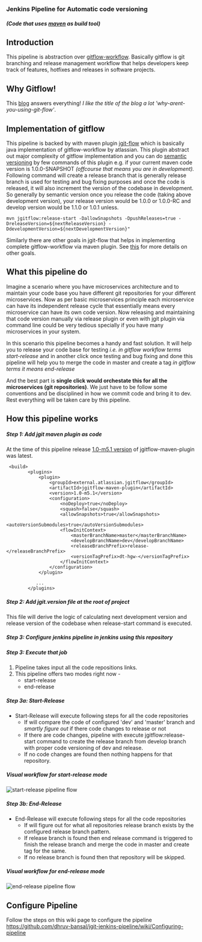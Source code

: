 ### Jenkins Pipeline for Automatic code versioning
##### (Code that uses [maven](https://maven.apache.org/) as build tool)

## Introduction
This pipeline is abstraction over [gitflow-workflow](https://nvie.com/posts/a-successful-git-branching-model). Basically gitflow is  git branching and release management workflow that helps developers keep track of features, hotfixes and releases in software projects.

## Why Gitflow!
This [blog](https://jeffkreeftmeijer.com/git-flow/) answers everything!
*I like the title of the blog a lot 'why-arent-you-using-git-flow'*.

## Implementation of gitflow
This pipeline is backed by with maven plugin [jgit-flow](https://bitbucket.org/atlassian/jgit-flow) which is basically java implementation of gitflow-workflow by atlassian. 
This plugin abstract out major complexity of gitflow implementation and you can do [semantic versioning](https://semver.org/) by few commands of this plugin e.g. if your current maven code version is 1.0.0-SNAPSHOT *(offcourse that means you are in development).*
Following command will create a release branch that is generally release branch is used for testing and bug fixing purposes and once the code is released, it will also increment the version of the codebase in development. So generally by semantic version once you release the code (taking above development version), your release version would be 1.0.0 or 1.0.0-RC and develop version would be 1.1.0 or 1.0.1 unless.

`mvn jgitflow:release-start -DallowSnapshots -DpushReleases=true -DreleaseVersion=${nextReleaseVersion} -DdevelopmentVersion=${nextDevelopmentVersion}"`

Similarly there are other goals in jgit-flow that helps in implementing complete gitflow-workflow via maven plugin. See [this](https://bitbucket.org/atlassian/jgit-flow/wiki/goals.wiki#!goals-overview) for more details on other goals.

## What this pipeline do
Imagine a scenario where you have microservices architecture and to maintain your code base you have different git repositories for your different microservices.
Now as per basic microservices principle each microservice can have its independent release cycle that essentially means every microservice can have its own code version. 
Now releasing and maintaining that code version manually via release plugin or even with jgit plugin via command line could be very tedious specially if you have many microservices in your system.

In this scenario this pipeline becomes a handy and fast solution. It will help you to release your code base for testing *i.e. in gitflow workflow terms start-release* and in another click once testing and bug fixing and done this pipeline will help you to merge the code in master and create a tag *in gitflow terms it means end-release*

And the best part is **single click would orchestate this for all the microservices (git repositories)**. We just have to be follow some conventions and be disciplined in how we commit code and bring it to dev.
Rest everything will be taken care by this pipeline.

## How this pipeline works

##### Step 1: Add jgit maven plugin as code 
At the time of this pipeline release [1.0-m5.1 version](https://mvnrepository.com/artifact/external.atlassian.jgitflow/jgitflow-maven-plugin) of jgitflow-maven-plugin was latest.
```
 <build>
        <plugins>
            <plugin>
                <groupId>external.atlassian.jgitflow</groupId>
                <artifactId>jgitflow-maven-plugin</artifactId>
                <version>1.0-m5.1</version>
                <configuration>
                    <noDeploy>true</noDeploy>
                    <squash>false</squash>
                    <allowSnapshots>true</allowSnapshots>
                    <autoVersionSubmodules>true</autoVersionSubmodules>
                    <flowInitContext>
                        <masterBranchName>master</masterBranchName>
                        <developBranchName>dev</developBranchName>
                        <releaseBranchPrefix>release-</releaseBranchPrefix>
                        <versionTagPrefix>dt-hgw-</versionTagPrefix>
                    </flowInitContext>
                </configuration>
            </plugin>

           ...
        </plugins>
```
##### Step 2: Add jgit.version file at the root of project
This file will derive the logic of calculating next development version and release version of the codebase when release-start command is executed.

##### Step 3: Configure jenkins pipeline in jenkins using this repository

##### Step 3: Execute that job


1. Pipeline takes input all the code repositions links.
2. This pipeline offers two modes right now -
    - start-release
    - end-release
    
##### Step 3a: Start-Release
- Start-Release will execute following steps for all the code repositories
    - If will compare the code of configured 'dev' and 'master' branch and *smartly figure out* if there code changes to release or not
    - If there are code changes, pipeline with execute jgitflow:release-start command to create the release branch from develop branch with proper code versioning of dev and release.
    - If no code changes are found then nothing happens for that repository. 

##### Visual workflow for start-release mode
![start-release pipeline flow](http://www.plantuml.com/plantuml/png/VP51Qzj058Jl-ok6z98O6cXxCoM4jXIQKsXxB9YLD99V-lHMxAxizDzNtiYYZd4F0h7pzfiti_Sf-vZ7NfslSuYu-iBT5Nn2mvqR9abg6RnbN3tGVekb8ZwLVxnHwRQvYwGvDrt0sxkZjCOtaonUyH0gN7yQHHli9M_nwAFlcHdJZNFEQvucXp6Z3H6335GnkfcoyDRuaJdWtNeUzgh8MsArgaD3H0uXIGvHc5OhN1_bNkeO4kDEQYQSZTvSyda_-qpyAHOr31ErYjxgBSptXBTcqdgVCkEfT7k9-M6Ddr6wZh6ijaIbDSvf20CUvoFmcVMO9LWfvHX6oaPd8Hm0d7ikiDJxcFKFMh4c5L11DDAsZBIQg9Ztf9s4FGrOFBncI8lFhsvBGXj6QyhC_rUflTQZ-ioNFOpF6RFbiS8TOv9W1_zV5gdqYSiXsXZwVxfes8gnWHYUEictnxbMbBUNz_a-OvSknYJM5GG67JinLovJ4s7XTLyE5ycRpV8y-6Y-vnqamK86LJgfbEL5vroR3VQYYehGq7LygP3MkCEtq0yLhV5LJD8MJw5ozvCyzleN)

##### Step 3b: End-Release
- End-Release will execute following steps for all the code repositories
    - If will figure out for what all repositories release branch exists by the configured release branch pattern.
    - If release branch is found then end release command is triggered to finish the release branch and merge the code in master and create tag for the same. 
    - If no release branch is found then that repository will be skipped.

##### Visual workflow for end-release mode
![end-release pipeline flow](http://www.plantuml.com/plantuml/png/TP11Qzmm58Jl-XN3zf8ijD0UJGcXb49p2ctlGRR6zjlAJqAItUJVrnQxBkqs1yF3Ctmpe_jSR2hpv8tjIaWuVEPoWCrmN4nS9UaaMYquF51_YkOgdkgDDrw6iGo9L6CS5xozkqWDlgeKiHuFeSNDfrcymoyf8nvjiXCBKxurnbXVLcUS2_gG42NIYzASAJklmVV2YFVDsMozHnc9ux4BZaYC8Ki9IPYFHznSv4cw53BJ8Xqphgoth-LyQF0ZoJ0mLSnUY-gCyI54F9v_WS_ivY91wu1BiDIMLu460AupTrWlwZAahwoDCyX2_OVpWaHFcuasMUr6y5booGW96igxcb6VjSUtlurzcDLL_NyrThTaK1qTsfTQuZH8GVJp85kLQR8hf5BeCw41jP-JlcUYTZHuDUBfQT-2Zsedta7oLXlqCaZhkKtV1r9TtRCTPll-41sN1bz49OyuXTRSh_8y-Ty0)

## Configure Pipeline
Follow the steps on this wiki page to configure the pipeline https://github.com/dhruv-bansal/jgit-jenkins-pipeline/wiki/Configuring-pipeline



